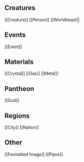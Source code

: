 ## Creatures
[[Creature]]
[[Person]]
[[Worldbeast]]
## Events
[[Event]]
## Materials
[[Crystal]]
[[Gas]]
[[Metal]]
## Pantheon
[[God]]
## Regions
[[City]]
[[Nation]]
## Other
[[Formatted Image]]
[[Plane]]
